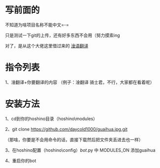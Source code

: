 # 写前面的
不知道为啥项目名称不能中文=-=

只是测试一下git的上传，还有好多东西不会用（努力摸索ing

对了，是从这个大佬这里借过来的 [淦语翻译](https://github.com/RimoChan/yinglish) 

# 指令列表
1、淦翻译+你要翻译的内容  （例子：淦翻译 骑士君，不行，大家都在看着呢）

# 安装方法
1、cd到你的hoshino目录（hoshino\modules）

2、git clone https://github.com/daycold1000/guaihua.jpg.git

（那啥，你要是不会用命令的话，直接下载然后把文件夹丢进去也一样）

3、在hoshino配置（hoshino\config）_bot_.py 中 MODULES_ON 添加guaihua

4、重启你的bot
